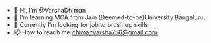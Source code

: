 - 👋 Hi, I’m @VarshaDhiman
- 🌱 I'm learning MCA from Jain (Deemed-to-be)University Bangaluru.
- 👀 Currently I'm looking for job to brush up skills.
- 📫 How to reach me dhimanvarsha756@gmail.com.

<!---
VarshaDhiman/VarshaDhiman is a ✨ special ✨ repository because its `README.md` (this file) appears on your GitHub profile.
You can click the Preview link to take a look at your changes.
--->
